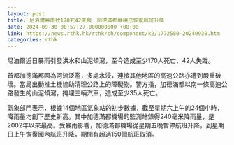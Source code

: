 ```yaml
---
layout: post
title: 尼泊爾暴雨致170死42失蹤　加德滿都機場已恢復航班升降
date: 2024-09-30 00:57:27.000000000 +08:00
link: https://news.rthk.hk/rthk/ch/component/k2/1772580-20240930.htm
categories: rthk
---
```


尼泊爾近日暴雨引發洪水和山泥傾瀉，至今造成至少170人死亡，42人失蹤。

首都加德滿都因為河流泛濫，多處水浸，連接其他地區的高速公路亦遭到嚴重破壞。當局出動推土機協助清理公路上的障礙物。警方指，加德滿都以南一條高速公路發生的山泥傾瀉，掩埋三輛汽車，造成至少35人死亡。

氣象部門表示，根據14個地區氣象站的初步數據，截至星期六上午的24個小時，降雨量均創下歷史新高。其中加德滿都機場的監測站錄得240毫米降雨量，是2002年以來最高。受暴雨影響，加德滿都機場從星期五晚暫停航班升降，到星期日上午恢復國內航班升降，期間有超過150個航班取消。
